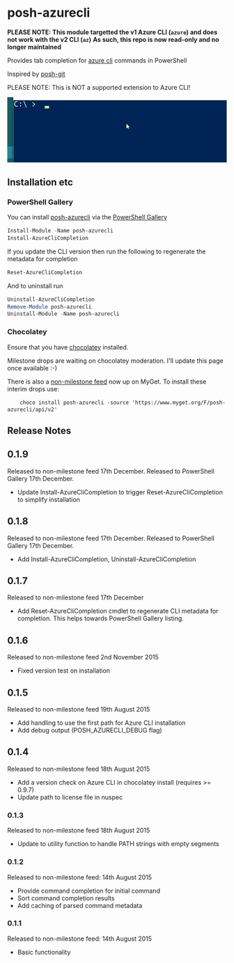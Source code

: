 # posh-azurecli

**PLEASE NOTE: This module targetted the v1 Azure CLI (`azure`) and does not work with the v2 CLI (`az`)**
**As such, this repo is now read-only and no longer maintained**

Provides tab completion for [azure cli](https://azure.microsoft.com/en-us/documentation/articles/xplat-cli/) commands in PowerShell

Inspired by [posh-git](https://github.com/dahlbyk/posh-git)

PLEASE NOTE: This is NOT a supported extension to Azure CLI!

![demo](posh-azurecli.gif)

## Installation etc

### PowerShell Gallery

You can install [posh-azurecli](https://www.powershellgallery.com/packages/posh-azurecli/) via the [PowerShell Gallery](https://www.powershellgallery.com/)

```powershell
Install-Module -Name posh-azurecli
Install-AzureCliCompletion
```

If you update the CLI version then run the following to regenerate the metadata for completion
```powershell
Reset-AzureCliCompletion
```

And to uninstall run
```powershell
Uninstall-AzureCliCompletion
Remove-Module posh-azurecli
Uninstall-Module -Name posh-azurecli
```

### Chocolatey

Ensure that you have [chocolatey](https://chocolatey.org/) installed.


Milestone drops are waiting on chocolatey moderation. I'll update this page once available :-)

There is also a [non-milestone feed](https://www.myget.org/F/posh-azurecli/api/v2) now up on MyGet. 
To install these interim drops use:

```
    choco install posh-azurecli -source 'https://www.myget.org/F/posh-azurecli/api/v2'
```

## Release Notes

## 0.1.9
Released to non-milestone feed 17th December.
Released to PowerShell Gallery 17th December.
* Update Install-AzureCliCompletion to trigger Reset-AzureCliCompletion to simplify installation

## 0.1.8
Released to non-milestone feed 17th December.
Released to PowerShell Gallery 17th December.
* Add Install-AzureCliCompletion, Uninstall-AzureCliCompletion

## 0.1.7
Released to non-milestone feed 17th December
* Add Reset-AzureCliCompletion cmdlet to regenerate CLI metadata for completion. This helps towards PowerShell Gallery listing.

## 0.1.6
Released to non-milestone feed 2nd November 2015
* Fixed version test on installation


## 0.1.5
Released to non-milestone feed 19th August 2015
* Add handling to use the first path for Azure CLI installation
* Add debug output (POSH_AZURECLI_DEBUG flag)

## 0.1.4
Released to non-milestone feed 18th August 2015
* Add a version check on Azure CLI in chocolatey install (requires >= 0.9.7)
* Update path to license file in nuspec

### 0.1.3
Released to non-milestone feed 18th August 2015
* Update to utility function to handle PATH strings with empty segments

### 0.1.2 
Released to non-milestone feed: 14th August 2015
* Provide command completion for initial command
* Sort command completion results
* Add caching of parsed command metadata
 
### 0.1.1
Released to non-milestone feed: 14th August 2015
* Basic functionality

